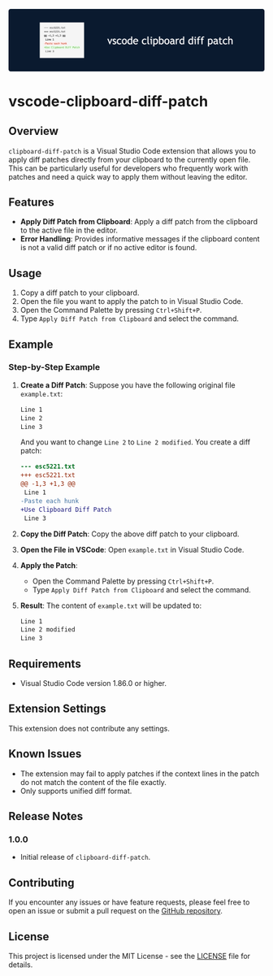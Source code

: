 
![alt text](github-header-image.png)

# vscode-clipboard-diff-patch

## Overview

`clipboard-diff-patch` is a Visual Studio Code extension that allows you to apply diff patches directly from your clipboard to the currently open file. This can be particularly useful for developers who frequently work with patches and need a quick way to apply them without leaving the editor.

## Features

- **Apply Diff Patch from Clipboard**: Apply a diff patch from the clipboard to the active file in the editor.
- **Error Handling**: Provides informative messages if the clipboard content is not a valid diff patch or if no active editor is found.

## Usage

1. Copy a diff patch to your clipboard.
2. Open the file you want to apply the patch to in Visual Studio Code.
3. Open the Command Palette by pressing `Ctrl+Shift+P`.
4. Type `Apply Diff Patch from Clipboard` and select the command.

## Example

### Step-by-Step Example

1. **Create a Diff Patch**: Suppose you have the following original file `example.txt`:

    ```txt
    Line 1
    Line 2
    Line 3
    ```

    And you want to change `Line 2` to `Line 2 modified`. You create a diff patch:

    ```diff
    --- esc5221.txt
    +++ esc5221.txt
    @@ -1,3 +1,3 @@
     Line 1
    -Paste each hunk
    +Use Clipboard Diff Patch
     Line 3
    ```

2. **Copy the Diff Patch**: Copy the above diff patch to your clipboard.

3. **Open the File in VSCode**: Open `example.txt` in Visual Studio Code.

4. **Apply the Patch**:
    - Open the Command Palette by pressing `Ctrl+Shift+P`.
    - Type `Apply Diff Patch from Clipboard` and select the command.

5. **Result**: The content of `example.txt` will be updated to:

    ```txt
    Line 1
    Line 2 modified
    Line 3
    ```

## Requirements

- Visual Studio Code version 1.86.0 or higher.

## Extension Settings

This extension does not contribute any settings.

## Known Issues

- The extension may fail to apply patches if the context lines in the patch do not match the content of the file exactly.
- Only supports unified diff format.

## Release Notes

### 1.0.0

- Initial release of `clipboard-diff-patch`.

## Contributing

If you encounter any issues or have feature requests, please feel free to open an issue or submit a pull request on the [GitHub repository](https://github.com/your-repo/clipboard-diff-patch).

## License

This project is licensed under the MIT License - see the [LICENSE](LICENSE) file for details.
